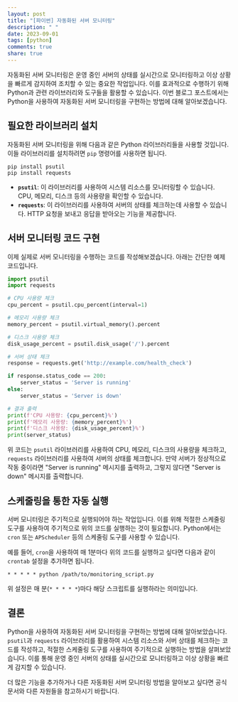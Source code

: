 ```yaml
---
layout: post
title: "[파이썬] 자동화된 서버 모니터링"
description: " "
date: 2023-09-01
tags: [python]
comments: true
share: true
---
```


자동화된 서버 모니터링은 운영 중인 서버의 상태를 실시간으로 모니터링하고 이상 상황을 빠르게 감지하여 조치할 수 있는 중요한 작업입니다. 이를 효과적으로 수행하기 위해 Python과 관련 라이브러리와 도구들을 활용할 수 있습니다. 이번 블로그 포스트에서는 Python을 사용하여 자동화된 서버 모니터링을 구현하는 방법에 대해 알아보겠습니다.

## 필요한 라이브러리 설치

자동화된 서버 모니터링을 위해 다음과 같은 Python 라이브러리들을 사용할 것입니다. 이들 라이브러리를 설치하려면 `pip` 명령어를 사용하면 됩니다.

```
pip install psutil
pip install requests
```

- **`psutil`**: 이 라이브러리를 사용하여 시스템 리소스를 모니터링할 수 있습니다. CPU, 메모리, 디스크 등의 사용량을 확인할 수 있습니다.
- **`requests`**: 이 라이브러리를 사용하여 서버의 상태를 체크하는데 사용할 수 있습니다. HTTP 요청을 보내고 응답을 받아오는 기능을 제공합니다.

## 서버 모니터링 코드 구현

이제 실제로 서버 모니터링을 수행하는 코드를 작성해보겠습니다. 아래는 간단한 예제 코드입니다.

```python
import psutil
import requests

# CPU 사용량 체크
cpu_percent = psutil.cpu_percent(interval=1)

# 메모리 사용량 체크
memory_percent = psutil.virtual_memory().percent

# 디스크 사용량 체크
disk_usage_percent = psutil.disk_usage('/').percent

# 서버 상태 체크
response = requests.get('http://example.com/health_check')

if response.status_code == 200:
    server_status = 'Server is running'
else:
    server_status = 'Server is down'

# 결과 출력
print(f'CPU 사용량: {cpu_percent}%')
print(f'메모리 사용량: {memory_percent}%')
print(f'디스크 사용량: {disk_usage_percent}%')
print(server_status)
```

위 코드는 `psutil` 라이브러리를 사용하여 CPU, 메모리, 디스크의 사용량을 체크하고, `requests` 라이브러리를 사용하여 서버의 상태를 체크합니다. 만약 서버가 정상적으로 작동 중이라면 "Server is running" 메시지를 출력하고, 그렇지 않다면 "Server is down" 메시지를 출력합니다.

## 스케줄링을 통한 자동 실행

서버 모니터링은 주기적으로 실행되어야 하는 작업입니다. 이를 위해 적절한 스케줄링 도구를 사용하여 주기적으로 위의 코드를 실행하는 것이 필요합니다. Python에서는 `cron` 또는 `APScheduler` 등의 스케줄링 도구를 사용할 수 있습니다.

예를 들어, `cron`을 사용하여 매 1분마다 위의 코드를 실행하고 싶다면 다음과 같이 `crontab` 설정을 추가하면 됩니다.

```
* * * * * python /path/to/monitoring_script.py
```

위 설정은 매 분(`* * * * *`)마다 해당 스크립트를 실행하라는 의미입니다.

## 결론

Python을 사용하여 자동화된 서버 모니터링을 구현하는 방법에 대해 알아보았습니다. `psutil`과 `requests` 라이브러리를 활용하여 시스템 리소스와 서버 상태를 체크하는 코드를 작성하고, 적절한 스케줄링 도구를 사용하여 주기적으로 실행하는 방법을 살펴보았습니다. 이를 통해 운영 중인 서버의 상태를 실시간으로 모니터링하고 이상 상황을 빠르게 감지할 수 있습니다.

더 많은 기능을 추가하거나 다른 자동화된 서버 모니터링 방법을 알아보고 싶다면 공식 문서와 다른 자원들을 참고하시기 바랍니다.